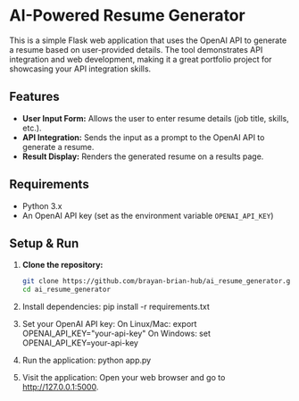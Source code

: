 # AI-Powered Resume Generator

This is a simple Flask web application that uses the OpenAI API to generate a resume based on user-provided details. The tool demonstrates API integration and web development, making it a great portfolio project for showcasing your API integration skills.

## Features

- **User Input Form:** Allows the user to enter resume details (job title, skills, etc.).
- **API Integration:** Sends the input as a prompt to the OpenAI API to generate a resume.
- **Result Display:** Renders the generated resume on a results page.

## Requirements

- Python 3.x
- An OpenAI API key (set as the environment variable `OPENAI_API_KEY`)

## Setup & Run

1. **Clone the repository:**

   ```bash
   git clone https://github.com/brayan-brian-hub/ai_resume_generator.git
   cd ai_resume_generator
2.	Install dependencies:
   pip install -r requirements.txt
3.	Set your OpenAI API key:
On Linux/Mac:
   export OPENAI_API_KEY="your-api-key"
On Windows:
set OPENAI_API_KEY=your-api-key
4.	Run the application:
   python app.py
5.	Visit the application:
Open your web browser and go to http://127.0.0.1:5000.

